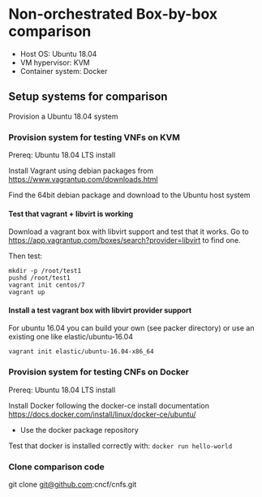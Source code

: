 # Non-orchestrated Box-by-box comparison

- Host OS: Ubuntu 18.04
- VM hypervisor: KVM
- Container system: Docker

## Setup systems for comparison

Provision a Ubuntu 18.04 system

### Provision system for testing VNFs on KVM

Prereq: Ubuntu 18.04 LTS install

Install Vagrant using debian packages from https://www.vagrantup.com/downloads.html

Find the 64bit debian package and download to the Ubuntu host system

#### Test that vagrant + libvirt is working

Download a vagrant box with libvirt support and test that it works. Go to https://app.vagrantup.com/boxes/search?provider=libvirt to find one.

Then test:
```
mkdir -p /root/test1
pushd /root/test1
vagrant init centos/7
vagrant up
```

#### Install a test vagrant box with libvirt  provider support

For ubuntu 16.04 you can build your own (see packer directory) or use an existing one like elastic/ubuntu-16.04

```
vagrant init elastic/ubuntu-16.04-x86_64
```

### Provision system for testing CNFs on Docker

Prereq: Ubuntu 18.04 LTS install

Install Docker following the docker-ce install documentation https://docs.docker.com/install/linux/docker-ce/ubuntu/
 * Use the docker package repository

Test that docker is installed correctly with: `docker run hello-world`

### Clone comparison code

git clone git@github.com:cncf/cnfs.git
